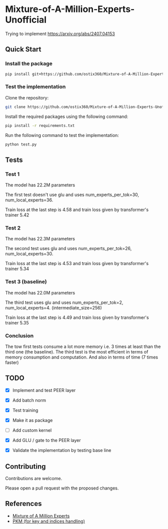 # Mixture-of-A-Million-Experts-Unofficial
Trying to implement https://arxiv.org/abs/2407.04153

## Quick Start

### Install the package

```bash
pip install git+https://github.com/ostix360/Mixture-of-A-Million-Experts-Unofficial.git
```

### Test the implementation

Clone the repository:

```bash
git clone https://github.com/ostix360/Mixture-of-A-Million-Experts-Unofficial.git
```

Install the required packages using the following command:

```bash
pip install -r requirements.txt
```

Run the following command to test the implementation:

```bash
python test.py
```

## Tests

### Test 1

The model has 22.2M parameters

The first test doesn't use glu and uses num_experts_per_tok=30, num_local_experts=36.

Train loss at the last step is 4.58 and train loss given by transformer's trainer 5.42

### Test 2

The model has 22.3M parameters

The second test uses glu and uses num_experts_per_tok=26, num_local_experts=30.

Train loss at the last step is 4.53 and train loss given by transformer's trainer 5.34


### Test 3 (baseline)

The model has 22.0M parameters

The third test uses glu and uses num_experts_per_tok=2, num_local_experts=4. (intermediate_size=256)

Train loss at the last step is 4.49 and train loss given by transformer's trainer 5.35

### Conclusion

The tow first tests consume a lot more memory i.e. 3 times at least than the third one (the baseline). The third test is the most efficient in terms of memory consumption and computation.
And also in terms of time (7 times faster)

## TODO

- [x] Implement and test PEER layer
- [x] Add batch norm
- [x] Test training
- [x] Make it as package
- [ ] Add custom kernel
- [x] Add GLU / gate to the PEER layer
- [x] Validate the implementation by testing base line


## Contributing

Contributions are welcome.

Please open a pull request with the proposed changes.

## References

- [Mixture of A Million Experts](https://arxiv.org/abs/2407.04153)
- [PKM (for key and indices handling)](https://github.com/facebookresearch/XLM/blob/main/PKM-layer.ipynb)


